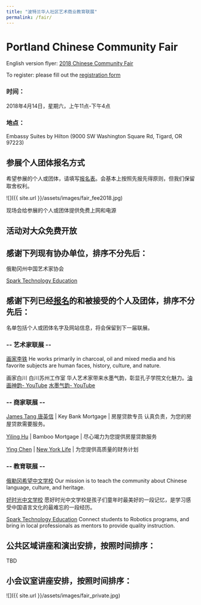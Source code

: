 ```yaml
---
title: "波特兰华人社区艺术商业教育联展"
permalink: /fair/
---
```


# Portland Chinese Community Fair

English version flyer: [2018 Chinese Community Fair](/assets/pdf/2018_Chinese_Communtiy_Fair.pdf)

To register: please fill out the [registration form](https://docs.google.com/forms/d/e/1FAIpQLSfi-UOb4g2EeCAJlmC8938LVAZZwNQ9rHf1NtSa9HNKarJZxQ/viewform?c=0&w=1)

### 时间：

2018年4月14日，星期六，上午11点-下午4点

### 地点：

Embassy Suites by Hilton (9000 SW Washington Square Rd, Tigard, OR 97223)

## 参展个人团体报名方式

希望参展的个人或团体，请填写[报名表](https://docs.google.com/forms/d/e/1FAIpQLSfi-UOb4g2EeCAJlmC8938LVAZZwNQ9rHf1NtSa9HNKarJZxQ/viewform?c=0&w=1)。会基本上按照先报先得原则，但我们保留取舍权利。

![]({{ site.url }}/assets/images/fair_fee2018.jpg)

现场会给参展的个人或团体提供免费上网和电源

## 活动对大众免费开放

## 感谢下列现有协办单位，排序不分先后：

俄勒冈州中国艺术家协会

[Spark Technology Education](http://sparkteched.org)

## 感谢下列已经[报名](https://docs.google.com/forms/d/e/1FAIpQLSfi-UOb4g2EeCAJlmC8938LVAZZwNQ9rHf1NtSa9HNKarJZxQ/viewform?c=0&w=1)的和被接受的个人及团体，排序不分先后：

名单包括个人或团体名字及网站信息，将会保留到下一届联展。

### -- 艺术家联展 --

[画家李铁](http://www.litiefineart.com/) He works primarily in charcoal, oil and mixed media and his favorite subjects are human faces, history, culture, and nature.

画家白川 白川苏州工作室 华人艺术家带来水墨气韵，彰显孔子学院文化魅力。[油画神韵- YouTube](https://youtu.be/xvxIl7WbMKI) [水墨气韵- YouTube](https://www.youtube.com/watch?v=4RH2olJQZGI)

### -- 商家联展 --

[James Tang 唐英信](mailto:james_tang@keybank.com) | Key Bank Mortgage | 房屋贷款专员 认真负责，为您的房屋贷款需要服务。

[Yiling Hu](mailto:jenny@bambooloan.com) | Bamboo Mortgage | 尽心竭力为您提供房屋贷款服务

[Ying Chen](Ychen18@ft.newyorklife.com) | [New York Life](http://www.newyorklife.com) | 为您提供高质量的财务计划

### -- 教育联展 --

[俄勒冈希望中文学校](http://www.oregon-hope.org) Our mission is to teach the community about Chinese language, culture, and heritage.

[好时光中文学校](http://www.goodtimechineseschool.org/) 愿好时光中文学校是孩子们童年时最美好的一段记忆，是学习感受中国语言文化的最难忘的一段经历。

[Spark Technology Education](http://sparkteched.org/) Connect students to Robotics programs, and bring in local professionals as mentors to provide quality instruction.


## 公共区域讲座和演出安排，按照时间排序：

TBD

## 小会议室讲座安排，按照时间排序：

![]({{ site.url }}/assets/images/fair_private.jpg)
